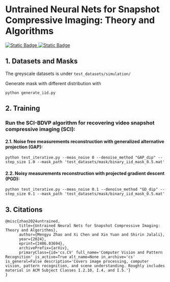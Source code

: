 # Untrained Neural Nets for Snapshot Compressive Imaging: Theory and Algorithms
[![Static Badge](https://img.shields.io/badge/NeurIPS_2024_paper-arxiv_link-blue)
](https://arxiv.org/abs/2406.03694) 
[![Static Badge](https://img.shields.io/badge/NeurIPS_2024_paper-Open_Review-red)
](https://openreview.net/forum?id=7aFEqIb1dp) 

## 1. Datasets and Masks



The greyscale datasets is under `test_datasets/simulation/`

Generate mask with different distribution with 
```
python generate_iid.py
```


## 2. Training

### Run the SCI-BDVP algorithm for recovering video snapshot compressive imaging (SCI):

#### 2.1. Noise free measurements reconstruction with generalized alternative projection (GAP):

```
python test_iterative.py --meas_noise 0 --denoise_method "GAP_dip" --step_size 1.0 --mask_path 'test_datasets/mask/binary_iid_mask_0.5.mat'
```

#### 2.2. Noisy measurements reconstruction with projected gradient descent (PGD):

```
python test_iterative.py --meas_noise 0.1 --denoise_method "GD_dip" --step_size 0.1 --mask_path 'test_datasets/mask/binary_iid_mask_0.5.mat'
```

## 3. Citations

<!-- Mengyu Zhao, Xi Chen, Xin Yuan, and Shirin Jalali. "Untrained Neural Nets for Snapshot Compressive Imaging: Theory and Algorithms." arXiv preprint arXiv: (2024). [paper](https://) -->

```shell
@misc{zhao2024untrained,
      title={Untrained Neural Nets for Snapshot Compressive Imaging: Theory and Algorithms}, 
      author={Mengyu Zhao and Xi Chen and Xin Yuan and Shirin Jalali},
      year={2024},
      eprint={2406.03694},
      archivePrefix={arXiv},
      primaryClass={id='cs.CV' full_name='Computer Vision and Pattern Recognition' is_active=True alt_name=None in_archive='cs' is_general=False description='Covers image processing, computer vision, pattern recognition, and scene understanding. Roughly includes material in ACM Subject Classes I.2.10, I.4, and I.5.'}
}
```

